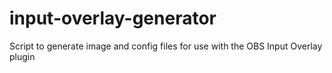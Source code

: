 # input-overlay-generator
Script to generate image and config files for use with the OBS Input Overlay plugin

